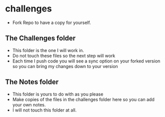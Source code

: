 # challenges

- Fork Repo to have a copy for yourself.  
## The Challenges folder
- This folder is the one I will work in.
- Do not touch these files so the next step will work
- Each time I push code you will see a sync option on your forked version so you can bring my changes down to your version

## The Notes folder
- This folder is yours to do with as you please
- Make copies of the files in the challenges folder here so you can add your own notes.
- I will not touch this folder at all. 
